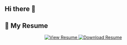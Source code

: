 ## Hi there 👋
## 📄 My Resume

<div align="center">
  
  <a href="https://github.com/HarshithKDev/HarshithKDev/blob/main/HARSHITH_K.pdf" target="_blank">
    <img src="https://img.shields.io/badge/View%20Resume-007ACC?style=for-the-badge&logo=readme&logoColor=white" alt="View Resume"/>
  </a>

  <a href="https://github.com/HarshithKDev/HarshithKDev/raw/main/HARSHITH_K.pdf" download>
    <img src="https://img.shields.io/badge/📥%20Download%20Resume-28A745?style=for-the-badge&logoColor=white" alt="Download Resume"/>
  </a>

</div>
<!--
**HarshithKDev/HarshithKDev** is a ✨ _special_ ✨ repository because its `README.md` (this file) appears on your GitHub profile.

Here are some ideas to get you started:

- 🔭 I’m currently working on ...
- 🌱 I’m currently learning ...
- 👯 I’m looking to collaborate on ...
- 🤔 I’m looking for help with ...
- 💬 Ask me about ...
- 📫 How to reach me: ...
- 😄 Pronouns: ...
- ⚡ Fun fact: ...
-->
